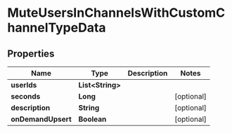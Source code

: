 

# MuteUsersInChannelsWithCustomChannelTypeData


## Properties

| Name | Type | Description | Notes |
|------------ | ------------- | ------------- | -------------|
|**userIds** | **List&lt;String&gt;** |  |  |
|**seconds** | **Long** |  |  [optional] |
|**description** | **String** |  |  [optional] |
|**onDemandUpsert** | **Boolean** |  |  [optional] |



